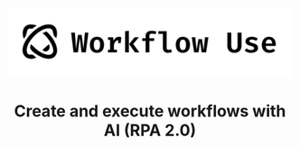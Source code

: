 <picture>
  <img alt="Workflow Use logo - a product by Browser Use." src="./static/workflow-use.png"  width="full">
</picture>

<h1 align="center">Create and execute workflows with AI (RPA 2.0)</h1>
